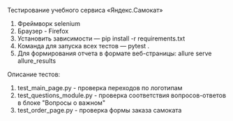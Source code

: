 Тестирование учебного сервиса «Яндекс.Самокат»

1. Фреймворк selenium
2. Браузер - Firefox 
3. Установить зависимости — pip install -r requirements.txt
4. Команда для запуска всех тестов — pytest .
5. Для формирования отчета в формате веб-страницы: allure serve allure_results

 Описание тестов: 
1. test_main_page.py - проверка переходов по логотипам
2. test_questions_module.py - проверка соответствия вопросов-ответов в блоке "Вопросы о важном"
3. test_order_page.py - проверка формы заказа самоката 